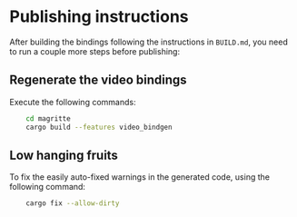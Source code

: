 # Publishing instructions

After building the bindings following the instructions in `BUILD.md`, you need to run a couple more steps before publishing:

## Regenerate the video bindings

Execute the following commands:
```sh
    cd magritte
    cargo build --features video_bindgen
```

## Low hanging fruits

To fix the easily auto-fixed warnings in the generated code, using the following command:

```sh
    cargo fix --allow-dirty
```